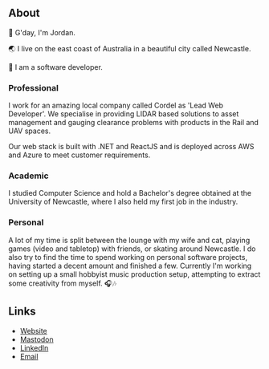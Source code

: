 ## About
👋 G'day, I'm Jordan.

🌏 I live on the east coast of Australia in a beautiful city called Newcastle.

💼 I am a software developer.

### Professional
I work for an amazing local company called Cordel as 'Lead Web Developer'.
We specialise in providing LIDAR based solutions to asset management
and gauging clearance problems with products in the Rail and UAV
spaces.

Our web stack is built with .NET and ReactJS and is deployed across AWS
and Azure to meet customer requirements.

### Academic
I studied Computer Science and hold a Bachelor's degree obtained at the 
University of Newcastle, where I also held my first job in the industry.

### Personal
A lot of my time is split between the lounge with my wife and cat, playing
games (video and tabletop) with friends, or skating around Newcastle.
I do also try to find the time to spend working on personal software projects,
having started a decent amount and finished a few. Currently I'm working on
setting up a small hobbyist music production setup, attempting to extract
some creativity from myself. 🎧🎶

## Links
- [Website](https://jordanchappell.com)
- [Mastodon](https://mstdn.social/@JordanDChappell)
- [LinkedIn](https://www.linkedin.com/in/jordan-chappell-380486153)
- [Email](mailto:me@jordanchappell.com)
